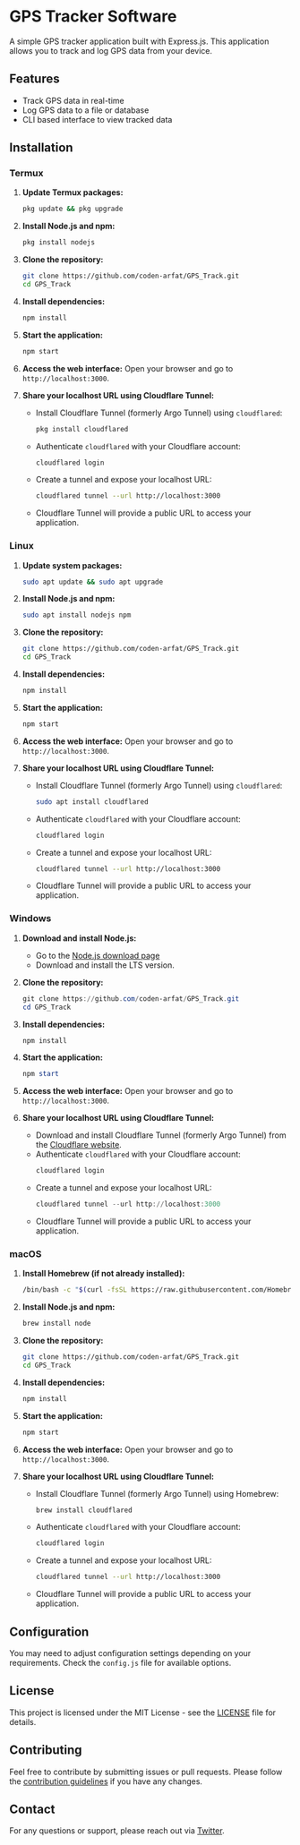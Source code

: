 # GPS Tracker Software

A simple GPS tracker application built with Express.js. This application allows you to track and log GPS data from your device.

## Features

- Track GPS data in real-time
- Log GPS data to a file or database
- CLI based interface to view tracked data

## Installation

### Termux

1. **Update Termux packages:**
    ```bash
    pkg update && pkg upgrade
    ```

2. **Install Node.js and npm:**
    ```bash
    pkg install nodejs
    ```

3. **Clone the repository:**
    ```bash
    git clone https://github.com/coden-arfat/GPS_Track.git
    cd GPS_Track
    ```

4. **Install dependencies:**
    ```bash
    npm install
    ```

5. **Start the application:**
    ```bash
    npm start
    ```

6. **Access the web interface:**
    Open your browser and go to `http://localhost:3000`.

7. **Share your localhost URL using Cloudflare Tunnel:**
    - Install Cloudflare Tunnel (formerly Argo Tunnel) using `cloudflared`:
        ```bash
        pkg install cloudflared
        ```
    - Authenticate `cloudflared` with your Cloudflare account:
        ```bash
        cloudflared login
        ```
    - Create a tunnel and expose your localhost URL:
        ```bash
        cloudflared tunnel --url http://localhost:3000
        ```
    - Cloudflare Tunnel will provide a public URL to access your application.

### Linux

1. **Update system packages:**
    ```bash
    sudo apt update && sudo apt upgrade
    ```

2. **Install Node.js and npm:**
    ```bash
    sudo apt install nodejs npm
    ```

3. **Clone the repository:**
    ```bash
    git clone https://github.com/coden-arfat/GPS_Track.git
    cd GPS_Track
    ```

4. **Install dependencies:**
    ```bash
    npm install
    ```

5. **Start the application:**
    ```bash
    npm start
    ```

6. **Access the web interface:**
    Open your browser and go to `http://localhost:3000`.

7. **Share your localhost URL using Cloudflare Tunnel:**
    - Install Cloudflare Tunnel (formerly Argo Tunnel) using `cloudflared`:
        ```bash
        sudo apt install cloudflared
        ```
    - Authenticate `cloudflared` with your Cloudflare account:
        ```bash
        cloudflared login
        ```
    - Create a tunnel and expose your localhost URL:
        ```bash
        cloudflared tunnel --url http://localhost:3000
        ```
    - Cloudflare Tunnel will provide a public URL to access your application.

### Windows

1. **Download and install Node.js:**
    - Go to the [Node.js download page](https://nodejs.org/en/download/)
    - Download and install the LTS version.

2. **Clone the repository:**
    ```powershell
    git clone https://github.com/coden-arfat/GPS_Track.git
    cd GPS_Track
    ```

3. **Install dependencies:**
    ```powershell
    npm install
    ```

4. **Start the application:**
    ```powershell
    npm start
    ```

5. **Access the web interface:**
    Open your browser and go to `http://localhost:3000`.

6. **Share your localhost URL using Cloudflare Tunnel:**
    - Download and install Cloudflare Tunnel (formerly Argo Tunnel) from the [Cloudflare website](https://developers.cloudflare.com/cloudflare-one/connections/connect-apps).
    - Authenticate `cloudflared` with your Cloudflare account:
        ```powershell
        cloudflared login
        ```
    - Create a tunnel and expose your localhost URL:
        ```powershell
        cloudflared tunnel --url http://localhost:3000
        ```
    - Cloudflare Tunnel will provide a public URL to access your application.

### macOS

1. **Install Homebrew (if not already installed):**
    ```bash
    /bin/bash -c "$(curl -fsSL https://raw.githubusercontent.com/Homebrew/install/HEAD/install.sh)"
    ```

2. **Install Node.js and npm:**
    ```bash
    brew install node
    ```

3. **Clone the repository:**
    ```bash
    git clone https://github.com/coden-arfat/GPS_Track.git
    cd GPS_Track
    ```

4. **Install dependencies:**
    ```bash
    npm install
    ```

5. **Start the application:**
    ```bash
    npm start
    ```

6. **Access the web interface:**
    Open your browser and go to `http://localhost:3000`.

7. **Share your localhost URL using Cloudflare Tunnel:**
    - Install Cloudflare Tunnel (formerly Argo Tunnel) using Homebrew:
        ```bash
        brew install cloudflared
        ```
    - Authenticate `cloudflared` with your Cloudflare account:
        ```bash
        cloudflared login
        ```
    - Create a tunnel and expose your localhost URL:
        ```bash
        cloudflared tunnel --url http://localhost:3000
        ```
    - Cloudflare Tunnel will provide a public URL to access your application.

## Configuration

You may need to adjust configuration settings depending on your requirements. Check the `config.js` file for available options.

## License

This project is licensed under the MIT License - see the [LICENSE](LICENSE) file for details.

## Contributing

Feel free to contribute by submitting issues or pull requests. Please follow the [contribution guidelines](CONTRIBUTING.md) if you have any changes.

## Contact

For any questions or support, please reach out via [Twitter](https://x.com/yn_arfat).
